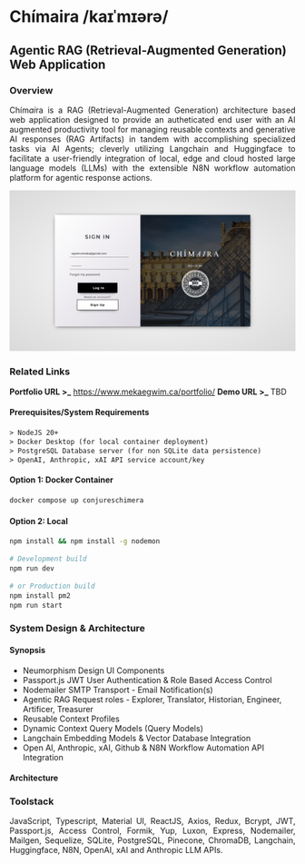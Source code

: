 # Chímaira /kaɪˈmɪərə/
## Agentic RAG (Retrieval-Augmented Generation) Web Application

### Overview
<p align="justify">Chím<em>ai</em>ra is a RAG (Retrieval-Augmented Generation) architecture based web application designed to provide an autheticated end user with an AI augmented productivity tool for managing reusable contexts and generative AI responses (RAG Artifacts) in tandem with accomplishing specialized tasks via AI Agents; cleverly utilizing Langchain and Huggingface to facilitate a user-friendly integration of local, edge and cloud hosted large language models (LLMs) with the extensible N8N workflow automation platform for agentic response actions.</p>

![alt text](/illiad/authenticationscreenshot.png)

### Related Links

**Portfolio URL >_** https://www.mekaegwim.ca/portfolio/
**Demo URL >_** TBD

#### Prerequisites/System Requirements
```
> NodeJS 20+
> Docker Desktop (for local container deployment)
> PostgreSQL Database server (for non SQLite data persistence)
> OpenAI, Anthropic, xAI API service account/key
```
#### Option 1: Docker Container 
```bash
docker compose up conjureschimera
```

#### Option 2: Local
```bash
npm install && npm install -g nodemon
```
```bash
# Development build
npm run dev
```
```bash
# or Production build
npm install pm2
npm run start
```

### System Design & Architecture
#### Synopsis
<ul>
<li>Neumorphism Design UI Components</li>
<li>Passport.js JWT User Authentication & Role Based Access Control</li>
<li>Nodemailer SMTP Transport - Email Notification(s)</li>
<li>Agentic RAG Request roles - Explorer, Translator, Historian, Engineer, Artificer, Treasurer</li>
<li>Reusable Context Profiles</li>
<li>Dynamic Context Query Models (Query Models)</li>
<li>Langchain Embedding Models & Vector Database Integration</li>
<li>Open AI, Anthropic, xAI, Github & N8N Workflow Automation API Integration</li>
</ul>

#### Architecture

### Toolstack
<p align="justify">JavaScript, Typescript, Material UI, ReactJS, Axios, Redux, Bcrypt, JWT, Passport.js, Access Control, Formik, Yup, Luxon, Express, Nodemailer, Mailgen, Sequelize, SQLite, PostgreSQL, Pinecone, ChromaDB, Langchain, Huggingface, N8N, OpenAI, xAI and Anthropic LLM APIs.</p>
